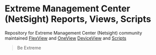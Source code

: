 # Extreme Management Center (NetSight) Reports, Views, Scripts

Repository for Extreme Management Center (Netsight) community maintained [FlexView](FlexView/README.md) and [OneView](OneView/README.md) [DeviceView](DeviceView/README.md) and [Scripts](https://github.com/extremenetworks/ExtremeScripting/tree/master/Netsight/oneview_CLI_scripts/README.md)

>Be Extreme